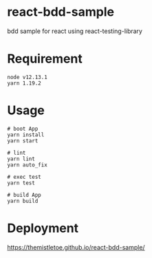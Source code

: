 # react-bdd-sample
bdd sample for react using react-testing-library

# Requirement

```
node v12.13.1
yarn 1.19.2
```

# Usage

```
# boot App
yarn install
yarn start

# lint
yarn lint
yarn auto_fix

# exec test
yarn test

# build App
yarn build
```

# Deployment

https://themistletoe.github.io/react-bdd-sample/
